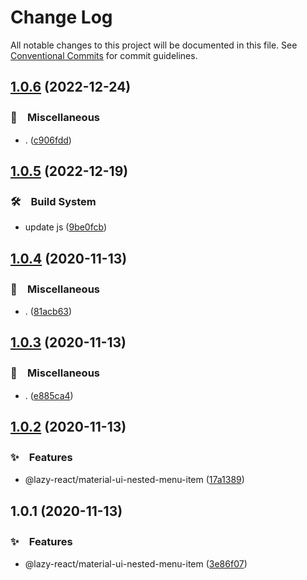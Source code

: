 # Change Log

All notable changes to this project will be documented in this file.
See [Conventional Commits](https://conventionalcommits.org) for commit guidelines.

## [1.0.6](https://github.com/bluelovers/ws-react/compare/@lazy-react/material-ui-nested-menu-item@1.0.5...@lazy-react/material-ui-nested-menu-item@1.0.6) (2022-12-24)



### 🔖　Miscellaneous

* . ([c906fdd](https://github.com/bluelovers/ws-react/commit/c906fdd6c200709740adfcc1ff6aec4b4b752189))



## [1.0.5](https://github.com/bluelovers/ws-react/compare/@lazy-react/material-ui-nested-menu-item@1.0.4...@lazy-react/material-ui-nested-menu-item@1.0.5) (2022-12-19)



### 🛠　Build System

* update js ([9be0fcb](https://github.com/bluelovers/ws-react/commit/9be0fcb8a5a661758d9eed87694f44044b39ec2e))



## [1.0.4](https://github.com/bluelovers/ws-react/compare/@lazy-react/material-ui-nested-menu-item@1.0.3...@lazy-react/material-ui-nested-menu-item@1.0.4) (2020-11-13)


### 🔖　Miscellaneous

* . ([81acb63](https://github.com/bluelovers/ws-react/commit/81acb634897eeacb52c4aa3c6bd27fa22c6628f8))





## [1.0.3](https://github.com/bluelovers/ws-react/compare/@lazy-react/material-ui-nested-menu-item@1.0.2...@lazy-react/material-ui-nested-menu-item@1.0.3) (2020-11-13)


### 🔖　Miscellaneous

* . ([e885ca4](https://github.com/bluelovers/ws-react/commit/e885ca4532096d357996320cdfec9ea815363f6e))





## [1.0.2](https://github.com/bluelovers/ws-react/compare/@lazy-react/material-ui-nested-menu-item@1.0.1...@lazy-react/material-ui-nested-menu-item@1.0.2) (2020-11-13)


### ✨　Features

* @lazy-react/material-ui-nested-menu-item ([17a1389](https://github.com/bluelovers/ws-react/commit/17a1389ff14a417078c3855b261728d4c594dfbb))





## 1.0.1 (2020-11-13)


### ✨　Features

* @lazy-react/material-ui-nested-menu-item ([3e86f07](https://github.com/bluelovers/ws-react/commit/3e86f0783e741c8f42f03762bca58cf9991fe214))
